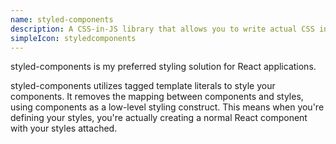 ```yaml
---
name: styled-components
description: A CSS-in-JS library that allows you to write actual CSS in your JavaScript
simpleIcon: styledcomponents
---
```


styled-components is my preferred styling solution for React applications.

styled-components utilizes tagged template literals to style your components. It removes the mapping between components and styles, using components as a low-level styling construct. This means when you're defining your styles, you're actually creating a normal React component with your styles attached.